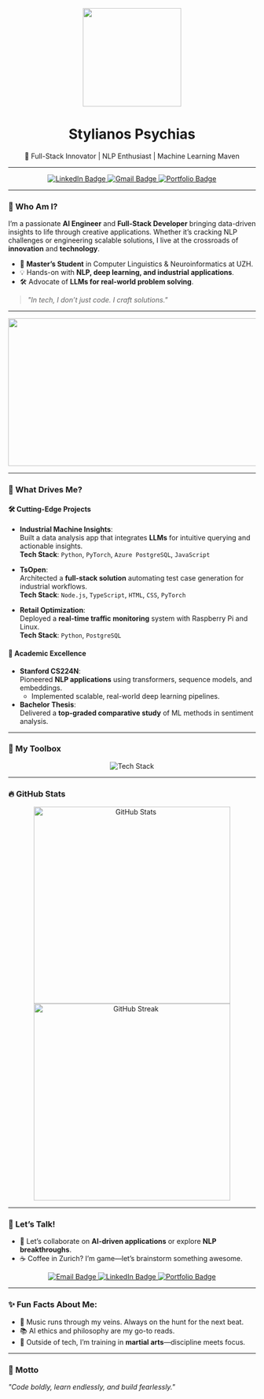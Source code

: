 <div id="header" align="center">
  <img src="https://media.giphy.com/media/3o7abKhOpu0NwenH3O/giphy.gif" width="200"/>
  <h1>Stylianos Psychias</h1>
  <p>🚀 Full-Stack Innovator | NLP Enthusiast | Machine Learning Maven</p>
</div>

---

<div align="center">
  <a href="https://www.linkedin.com/in/stylianos-psychias/">
    <img src="https://img.shields.io/badge/LinkedIn-0A66C2?style=for-the-badge&logo=linkedin&logoColor=white" alt="LinkedIn Badge"/>
  </a>
  <a href="mailto:stelios.psychias@gmail.com">
    <img src="https://img.shields.io/badge/Gmail-D14836?style=for-the-badge&logo=gmail&logoColor=white" alt="Gmail Badge"/>
  </a>
  <a href="https://psychias.github.io/">
    <img src="https://img.shields.io/badge/Portfolio-black?style=for-the-badge&logo=github&logoColor=white" alt="Portfolio Badge"/>
  </a>
</div>

---

### 🧠 Who Am I?

I’m a passionate **AI Engineer** and **Full-Stack Developer** bringing data-driven insights to life through creative applications. Whether it’s cracking NLP challenges or engineering scalable solutions, I live at the crossroads of **innovation** and **technology**.

- 🌟 **Master’s Student** in Computer Linguistics & Neuroinformatics at UZH.  
- 💡 Hands-on with **NLP, deep learning, and industrial applications**.
- 🛠️ Advocate of **LLMs for real-world problem solving**.

> *"In tech, I don’t just code. I craft solutions."*

---

<div align="center">
  <img src="https://media.giphy.com/media/Ll22OhMLAlVDb8UQWe/giphy.gif" width="600" height="300"/>
</div>

---

### 🚀 What Drives Me?

#### 🛠 **Cutting-Edge Projects**
- **Industrial Machine Insights**:  
  Built a data analysis app that integrates **LLMs** for intuitive querying and actionable insights.  
  **Tech Stack**: `Python`, `PyTorch`, `Azure PostgreSQL`, `JavaScript`

- **TsOpen**:  
  Architected a **full-stack solution** automating test case generation for industrial workflows.  
  **Tech Stack**: `Node.js`, `TypeScript`, `HTML`, `CSS`, `PyTorch`

- **Retail Optimization**:  
  Deployed a **real-time traffic monitoring** system with Raspberry Pi and Linux.  
  **Tech Stack**: `Python`, `PostgreSQL`

#### 📖 **Academic Excellence**
- **Stanford CS224N**:  
  Pioneered **NLP applications** using transformers, sequence models, and embeddings.  
  - Implemented scalable, real-world deep learning pipelines.  
- **Bachelor Thesis**:  
  Delivered a **top-graded comparative study** of ML methods in sentiment analysis.

---

### 🔧 My Toolbox

<div align="center">
  <img src="https://skillicons.dev/icons?i=python,typescript,react,linux,postgresql,azure,html,css,js" alt="Tech Stack"/>
</div>

---

### 🔥 GitHub Stats

<div align="center">
  <img src="https://github-readme-stats.vercel.app/api?username=psychias&show_icons=true&theme=tokyonight" alt="GitHub Stats" width="400"/>
  <img src="https://github-readme-streak-stats.herokuapp.com/?user=psychias&theme=tokyonight" alt="GitHub Streak" width="400"/>
</div>

---

### 💬 Let’s Talk!

- 🎯 Let’s collaborate on **AI-driven applications** or explore **NLP breakthroughs**.  
- ☕ Coffee in Zurich? I’m game—let’s brainstorm something awesome.  

<div align="center">
  <a href="mailto:stelios.psychias@gmail.com">
    <img src="https://img.shields.io/badge/Email-red?style=for-the-badge&logo=gmail&logoColor=white" alt="Email Badge"/>
  </a>
  <a href="https://www.linkedin.com/in/stylianos-psychias/">
    <img src="https://img.shields.io/badge/LinkedIn-0A66C2?style=for-the-badge&logo=linkedin&logoColor=white" alt="LinkedIn Badge"/>
  </a>
  <a href="https://psychias.github.io/">
    <img src="https://img.shields.io/badge/Portfolio-black?style=for-the-badge&logo=github&logoColor=white" alt="Portfolio Badge"/>
  </a>
</div>

---

### ✨ Fun Facts About Me:
- 🎵 Music runs through my veins. Always on the hunt for the next beat.
- 📚 AI ethics and philosophy are my go-to reads.  
- 🥋 Outside of tech, I’m training in **martial arts**—discipline meets focus.

---

### 🌟 Motto
*"Code boldly, learn endlessly, and build fearlessly."*

